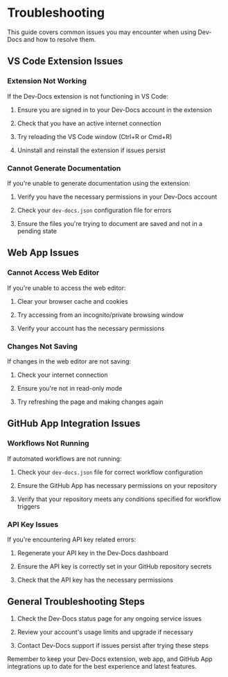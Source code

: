 # Troubleshooting

This guide covers common issues you may encounter when using Dev-Docs and how to resolve them.

## VS Code Extension Issues

### Extension Not Working

If the Dev-Docs extension is not functioning in VS Code:

1. Ensure you are signed in to your Dev-Docs account in the extension

2. Check that you have an active internet connection

3. Try reloading the VS Code window (Ctrl+R or Cmd+R)

4. Uninstall and reinstall the extension if issues persist

### Cannot Generate Documentation

If you're unable to generate documentation using the extension:

1. Verify you have the necessary permissions in your Dev-Docs account

2. Check your `dev-docs.json` configuration file for errors

3. Ensure the files you're trying to document are saved and not in a pending state

## Web App Issues

### Cannot Access Web Editor

If you're unable to access the web editor:

1. Clear your browser cache and cookies

2. Try accessing from an incognito/private browsing window

3. Verify your account has the necessary permissions

### Changes Not Saving

If changes in the web editor are not saving:

1. Check your internet connection

2. Ensure you're not in read-only mode

3. Try refreshing the page and making changes again

## GitHub App Integration Issues

### Workflows Not Running

If automated workflows are not running:

1. Check your `dev-docs.json` file for correct workflow configuration

2. Ensure the GitHub App has necessary permissions on your repository

3. Verify that your repository meets any conditions specified for workflow triggers

### API Key Issues

If you're encountering API key related errors:

1. Regenerate your API key in the Dev-Docs dashboard

2. Ensure the API key is correctly set in your GitHub repository secrets

3. Check that the API key has the necessary permissions

## General Troubleshooting Steps

1. Check the Dev-Docs status page for any ongoing service issues

2. Review your account's usage limits and upgrade if necessary

3. Contact Dev-Docs support if issues persist after trying these steps

Remember to keep your Dev-Docs extension, web app, and GitHub App integrations up to date for the best experience and latest features.
